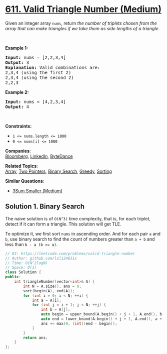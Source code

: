 # [611. Valid Triangle Number (Medium)](https://leetcode.com/problems/valid-triangle-number/)

<p>Given an integer array <code>nums</code>, return <em>the number of triplets chosen from the array that can make triangles if we take them as side lengths of a triangle</em>.</p>

<p>&nbsp;</p>
<p><strong>Example 1:</strong></p>

<pre><strong>Input:</strong> nums = [2,2,3,4]
<strong>Output:</strong> 3
<strong>Explanation:</strong> Valid combinations are: 
2,3,4 (using the first 2)
2,3,4 (using the second 2)
2,2,3
</pre>

<p><strong>Example 2:</strong></p>

<pre><strong>Input:</strong> nums = [4,2,3,4]
<strong>Output:</strong> 4
</pre>

<p>&nbsp;</p>
<p><strong>Constraints:</strong></p>

<ul>
	<li><code>1 &lt;= nums.length &lt;= 1000</code></li>
	<li><code>0 &lt;= nums[i] &lt;= 1000</code></li>
</ul>


**Companies**:  
[Bloomberg](https://leetcode.com/company/bloomberg), [LinkedIn](https://leetcode.com/company/linkedin), [ByteDance](https://leetcode.com/company/bytedance)

**Related Topics**:  
[Array](https://leetcode.com/tag/array/), [Two Pointers](https://leetcode.com/tag/two-pointers/), [Binary Search](https://leetcode.com/tag/binary-search/), [Greedy](https://leetcode.com/tag/greedy/), [Sorting](https://leetcode.com/tag/sorting/)

**Similar Questions**:
* [3Sum Smaller (Medium)](https://leetcode.com/problems/3sum-smaller/)

## Solution 1. Binary Search

The naive solution is of `O(N^3)` time complexity, that is, for each triplet, detect if it can form a triangle. This solution will get TLE.

To optimize it, we first sort `nums` in ascending order. And for each pair `a` and `b`, use binary search to find the count of numbers greater than `a + b` and less than `b - a (b >= a)`.

```cpp
// OJ: https://leetcode.com/problems/valid-triangle-number
// Author: github.com/lzl124631x
// Time: O(N^2logN)
// Space: O(1)
class Solution {
public:
    int triangleNumber(vector<int>& A) {
        int N = A.size(), ans = 0;
        sort(begin(A), end(A));
        for (int i = 0; i < N; ++i) {
            int a = A[i];
            for (int j = i + 1; j < N; ++j) {
                int b = A[j];
                auto begin = upper_bound(A.begin() + j + 1, A.end(), b - a); 
                auto end = lower_bound(A.begin() + j + 1, A.end(), a + b);
                ans += max(0, (int)(end - begin));
            }
        }
        return ans;
    }
};
```